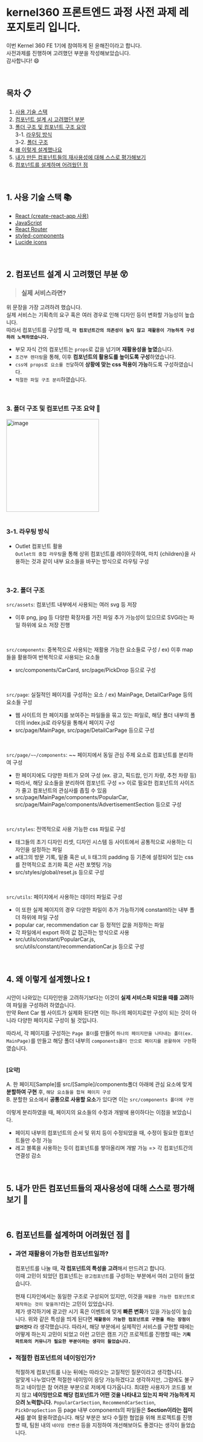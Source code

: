 
# **kernel360 프론트엔드 과정 사전 과제 레포지토리 입니다.**

이번 Kernel 360 FE 1기에 참여하게 된 윤해진이라고 합니다.     
사전과제를 진행하며 고려했던 부분을 작성해보았습니다.     
감사합니다! :smile:      


<br/>
  


## 목차 :clipboard:
 
1. [사용 기술 스택 ](#1-사용-기술-스택-books)
2. [컴포넌트 설계 시 고려했던 부분](#2-컴포넌트-설계-시-고려했던-부분-astonished)
3. [폴더 구조 및 컴포넌트 구조 요약](#3-폴더-구조-및-컴포넌트-구조-요약-file_folder)        
   3-1. [라우팅 방식](#3-1-라우팅-방식)       
   3-2. [폴더 구조](#3-2-폴더-구조)
4. [왜 이렇게 설계했나요](#4-왜-이렇게-설계했나요-exclamation)
5. [내가 만든 컴포넌트들의 재사용성에 대해 스스로 평가해보기](#5-내가-만든-컴포넌트들의-재사용성에-대해-스스로-평가해보기-mag_right)
6. [컴포넌트를 설계하며 어려웠던 점](#6-컴포넌트를-설계하며-어려웠던-점-pencil)


<br/>
  


## 1. 사용 기술 스택 :books:
- [React (create-react-app 사용)](https://ko.legacy.reactjs.org/)
-  [JavaScript](https://developer.mozilla.org/ko/docs/Web/JavaScript)
- [React Router](https://reactrouter.com/en/main)
- [styled-components](https://styled-components.com/)
- [Lucide icons](https://lucide.dev/icons/)


<br/>
  


## 2. 컴포넌트 설계 시 고려했던 부분 :astonished:
 >  ### 실제 서비스라면?

  위 문장을 가장 고려하려 했습니다.      
  실제 서비스는 기획측의 요구 혹은 여러 경우로 인해 디자인 등이 변화할 가능성이 높습니다.      
  따라서 컴포넌트를 구상할 때, **`각 컴포넌트간의 의존성이 높지 않고 재활용이 가능하게 구성하려 노력하였습니다.`**

  * 부모 자식 간의 컴포넌트는 `props`로 값을 넘기며 **재활용성을 높였**습니다.
  * `조건부 렌더링`을 통해, 이후 **컴포넌트의 활용도를 높이도록 구성**하였습니다.
  * `css에 props로 요소를 전달`하여 **상황에 맞는 css 적용이 가능**하도록 구성하였습니다.
  * `적절한 파일 구조 분리`하였습니다.


<br/>
  


### 3. 폴더 구조 및 컴포넌트 구조 요약 :file_folder:
<img width="245" alt="image" src="https://github.com/user-attachments/assets/71f9f7dd-6f06-4754-8c5f-be544a57ae68">
<br/><br/>

### 3-1. 라우팅 방식
* Outlet 컴포넌트 활용     
  `Outlet의 중첩 라우팅`을 통해 상위 컴포넌트를 레이아웃하여, 마치 {children}을 사용하는 것과 같이 내부 요소들을 바꾸는 방식으로 라우팅 구성


<br/>
  

### 3-2. 폴더 구조
`src/assets`: 컴포넌트 내부에서 사용되는 여러 svg 등 저장
  * 이후 png, jpg 등 다양한 확장자를 가진 파일 추가 가능성이 있으므로 SVG라는 파일 하위에 요소 저장 진행



<br/>

`src/components`: 중복적으로 사용되는 재활용 가능한 요소들로 구성 / ex) 이후 map들을 활용하여 반복적으로 사용되는 요소들
  * src/components/CarCard, src/page/PickDrop 등으로 구성


<br/>

`src/page`: 실질적인 페이지를 구성하는 요소 / ex) MainPage, DetailCarPage 등의 요소들 구성
  * 웹 사이트의 한 페이지를 보여주는 파일들을 묶고 있는 파일로, 해당 폴더 내부의 폴더의 index.js로 라우팅을 통해서 페이지 구성
  * src/page/MainPage, src/page/DetailCarPage 등으로 구성


<br/>

`src/page/~~/components`: ~~ 페이지에서 동일 관심 주제 요소로 컴포넌트를 분리하여 구성
  * 한 페이지에도 다양한 파트가 모여 구성 (ex. 광고, 픽드랍, 인기 차량, 추천 차량 등)
  * 따라서, 해당 요소들을 분리하여 컴포넌트 구성 => 이로 필요한 컴포넌트의 사이즈가 줄고 컴포넌트의 관심사를 좁힐 수 있음
  * src/page/MainPage/components/PopularCar, src/page/MainPage/components/AdvertisementSection 등으로 구성



<br/>

`src/styles`: 전역적으로 사용 가능한 css 파일로 구성 
  * 태그들의 초기 디자인 리셋, 디자인 시스템 등 사이트에서 공통적으로 사용하는 디자인을 설정하는 파일
  * a태그의 방문 기록, 밑줄 혹은 ul, li 태그의 padding 등 기존에 설정되어 있는 css를 전역적으로 초기화 혹은 사전 포멧팅 가능
  * src/styles/global/reset.js 등으로 구성

<br/>

`src/utils`: 페이지에서 사용하는 데이터 파일로 구성
  * 이 또한 실제 페이지의 경우 다양한 파일이 추가 가능하기에 constant라는 내부 폴더 하위에 파일 구성
  * popular car, recommendation car 등 정적인 값을 저장하는 파일
  * 각 파일에서 export 하여 값 접근하는 방식으로 사용
  * src/utils/constant/PopularCar.js, src/utils/constant/recommendationCar.js 등으로 구성

<br/>



## 4. 왜 이렇게 설계했나요 :exclamation:

시안이 나와있는 디자인만을 고려하기보다는 이것이 **실제 서비스화 되었을 때를 고려**하여 파일을 구성하려 하였습니다.     
만약 Rent Car 웹 사이트가 실제화 된다면 이는 하나의 페이지로만 구성이 되는 것이 아니라 다양한 페이지로 구성이 될 것입니다.      

따라서, 각 페이지를 구성하는 `Page 폴더`를 만들어 `하나의 페이지만을 나타내는 폴더(ex. MainPage)`를 만들고 해당 폴더 내부의 `components폴더 안으로 페이지를 분활하여 구현`하였습니다.     
<br/>    

#### [요약]
A. 한 페이지[Sample]를 src/[Sample]/components폴더 아래에 관심 요소에 맞게 **분할하여 구현** 후, `해당 요소들을 합쳐 페이지 구성`          
B. 분할한 요소에서 **공통으로 사용할 요소**가 있다면 이는 `src/components 폴더에 구현`       

이렇게 분리하였을 때, 페이지의 요소들의 수정과 개발에 용이하다는 이점을 보았습니다.      
* 페이지 내부의 컴포넌트의 순서 및 위치 등이 수정되었을 때, 수정이 필요한 컴포넌트들만 수정 가능
* 레고 블록을 사용하는 듯이 컴포넌트를 쌓아올리며 개발 가능 => 각 컴포넌트간의 연결성 감소


<br/>
  


## 5. 내가 만든 컴포넌트들의 재사용성에 대해 스스로 평가해보기 :mag_right:


<br/>
  


## 6. 컴포넌트를 설계하며 어려웠던 점 :pencil:      

* ### **과연 재활용이 가능한 컴포넌트일까?**
  
  컴포넌트를 나눌 때, **각 컴포넌트의 특성을 고려**해서 만드려고 합니다.      
  이때 고민이 되었던 컴포넌트는 `광고컴포넌트`를 구성하는 부분에서 여러 고민이 들었습니다.
        
  현재 디자인에서는 동일한 구조로 구성되어 있지만, 이것을 `재활용 가능한 컴포넌트로 제작하는 것이 맞을까?`라는 고민이 있었습니다.       
  제가 생각하기에 광고란 시기 혹은 이벤트에 맞게 **빠른 변화**가 있을 가능성이 높습니다.
  위와 같은 특성을 띄게 된다면 **`재활용이 가능한 컴포넌트로 구현을 하는 장점이 없어진다`** 라 생각했습니다.
  따라서, 해당 부분에서 실제적인 서비스를 구현할 때에는 어떻게 하는지 고민이 되었고 이런 고민은 캠프 기간 프로젝트를 진행할 때는 **`기획 파트와의 커뮤니가 필요한 부분이라는 생각이 들었습니다.`**


* ### **적절한 컴포넌트의 네이밍인가?**
  
  적절하게 컴포넌트를 나눈 뒤에는 따라오는 고질적인 질문이라고 생각합니다.      
  알맞게 나누었다면 적절한 네이밍이 응당 가능하겠다고 생각하지만, 그럼에도 불구하고 네이밍은 참 어려운 부분으로 저에게 다가옵니다.
  최대한 사용자가 코드를 보지 않고 **네이밍만으로 해당 컴포넌트가 어떤 것을 나타내고 있는지 파악 가능하게 지으려 노력합니다.**
  `PopularCarSection`, `RecommendCarSection`, `PickDropSection` 등 page 내부 components의 파일들은 **Section이라는 접미사**를 붙여 활용하였습니다.
  해당 부분은 보다 수월한 협업을 위해 프로젝트를 진행할 때, 팀원 내의 `네이밍 컨벤션` 등을 지정하여 개선해보아도 좋겠다는 생각이 들었습니다.    
  


